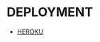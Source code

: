 # DEPLOYMENT

- [HEROKU](https://heroku.com/deploy?template=https://https://github.com/VARC9210/STORM-CHATBOT/)
